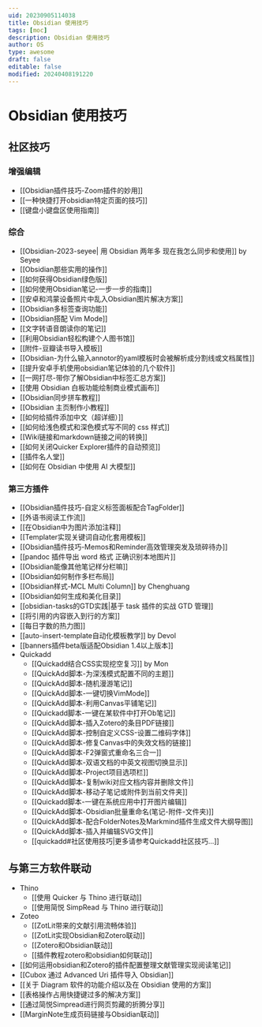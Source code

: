 ```yaml
---
uid: 20230905114038
title: Obsidian 使用技巧
tags: [moc]
description: Obsidian 使用技巧
author: OS
type: awesome
draft: false
editable: false
modified: 20240408191220
---
```


# Obsidian 使用技巧

## 社区技巧

### 增强编辑

- [[Obsidian插件技巧-Zoom插件的妙用]]
- [[一种快捷打开obsidian特定页面的技巧]]
- [[键盘小键盘区使用指南]]

### 综合

- [[Obsidian-2023-seyee| 用 Obsidian 两年多 现在我怎么同步和使用]] by Seyee
- [[Obsidian那些实用的操作]]
- [[如何获得Obsidian绿色版]]
- [[如何使用Obsidian笔记-一步一步的指南]]
- [[安卓和鸿蒙设备照片中乱入Obsidian图片解决方案]]
- [[Obsidian多标签查询功能]]
- [[Obsidian搭配 Vim Mode]]
- [[文字转语音朗读你的笔记]]
- [[利用Obsidian轻松构建个人图书馆]]
- [[附件-豆瓣读书导入模板]]
- [[Obsidian-为什么输入annotor的yaml模板时会被解析成分割线或文档属性]]
- [[提升安卓手机使用obsidian笔记体验的几个软件]]
- [[一网打尽-带你了解Obsidian中标签汇总方案]]
- [[使用 Obsidian 白板功能绘制商业模式画布]]
- [[Obsidian同步拼车教程]]
- [[Obsidian 主页制作小教程]]
- [[如何给插件添加中文（超详细）]]
- [[如何给浅色模式和深色模式写不同的 css 样式]]
- [[Wiki链接和markdown链接之间的转换]]
- [[如何关闭Quicker Explorer插件的自动预览]]
- [[插件名人堂]]
- [[如何在 Obsidian 中使用 AI 大模型]]

### 第三方插件

- [[Obsidian插件技巧-自定义标签面板配合TagFolder]]
- [[外语书阅读工作流]]
- [[在Obsidian中为图片添加注释]]
- [[Templater实现关键词自动化套用模板]]
- [[Obsidian插件技巧-Memos和Reminder高效管理突发及琐碎待办]]
- [[pandoc 插件导出 word 格式 正确识别本地图片]]
- [[Obsidian能像其他笔记样分栏嘛]]
- [[Obsidian如何制作多栏布局]]
- [[Obsidian样式-MCL Multi Column]] by Chenghuang
- [[Obsidian如何生成和美化目录]]
- [[obsidian-tasks的GTD实践|基于 task 插件的实战 GTD 管理]]
- [[将引用的内容嵌入到行的方案]]
- [[每日字数的热力图]]
- [[auto-insert-template自动化模板教学]] by Devol
- [[banners插件beta版适配Obsidian 1.4以上版本]]
- Quickadd
	- [[Quickadd结合CSS实现挖空复习]] by Mon
	- [[QuickAdd脚本-为深浅模式配置不同的主题]]
	- [[QuickAdd脚本-随机漫游笔记]]
	- [[QuickAdd脚本-一键切换VimMode]]
	- [[QuickAdd脚本-利用Canvas平铺笔记]]
	- [[Quickadd脚本-一键在某软件中打开Ob笔记]]
	- [[QuickAdd脚本-插入Zotero的条目PDF链接]]
	- [[QuickAdd脚本-控制自定义CSS-设置二维码字体]]
	- [[QuickAdd脚本-修复Canvas中的失效文档的链接]]
	- [[QuickAdd脚本-F2弹窗式重命名三合一]]
	- [[QuickAdd脚本-双语文档的中英文视图切换显示]]
	- [[QuickAdd脚本-Project项目选项栏]]
	- [[QuickAdd脚本-复制wiki对应文档内容并删除文件]]
	- [[QuickAdd脚本-移动子笔记或附件到当前文件夹]]
	- [[Quickadd脚本-一键在系统应用中打开图片编辑]]
	- [[QuickAdd脚本-Obsidian批量重命名(笔记-附件-文件夹)]]
	- [[QuickAdd脚本-配合FolderNotes及Markmind插件生成文件大纲导图]]
	- [[QuickAdd脚本-插入并编辑SVG文件]]
	- [[quickadd#社区使用技巧|更多请参考Quickadd社区技巧...]]
	

## 与第三方软件联动

- Thino
	- [[使用 Quicker 与 Thino 进行联动]]
	- [[使用简悦 SimpRead 与 Thino 进行联动]]
- Zoteo
	- [[ZotLit带来的文献引用流畅体验]]
	- [[ZotLit实现Obsidian和Zotero联动]]
	- [[Zotero和Obsidian联动]]
	- [[插件教程zotero和obsidian如何联动]]
- [[如何运用obsidian和Zotero的插件配置整理文献管理实现阅读笔记]]
- [[Cubox 通过 Advanced Uri 插件导入 Obsidian]]
- [[关于 Diagram 软件的功能介绍以及在 Obsidian 使用的方案]]
- [[表格操作占用快捷键过多的解决方案]]
- [[通过简悦Simpread进行网页剪藏的折腾分享]]
- [[MarginNote生成页码链接与Obsidian联动]]


